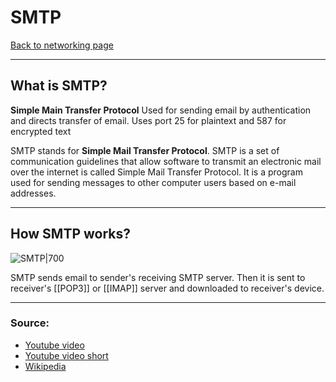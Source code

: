 # SMTP
[Back to networking page](Networking.md)
- --
## What is SMTP?
**Simple Main Transfer Protocol**
Used for sending email by authentication and directs transfer of email.
Uses port 25 for plaintext and 587 for encrypted text

SMTP stands for **Simple Mail Transfer Protocol**. SMTP is a set of communication guidelines that allow software to transmit an electronic mail over the internet is called Simple Mail Transfer Protocol. It is a program used for sending messages to other computer users based on e-mail addresses.
- --
## How SMTP works?
![SMTP|700](https://serversmtp.com/wp-content/uploads/2018/02/what-is-an-smtp-server.png)

SMTP sends email to sender's receiving SMTP server.
Then it is sent to receiver's [[POP3]] or [[IMAP]] server and downloaded to receiver's device.
- --
### Source:
- [Youtube video](https://youtu.be/PJo5yOtu7o8)
- [Youtube video short](https://youtu.be/AoqvWgazf50)
- [Wikipedia](https://en.wikipedia.org/wiki/Simple_Mail_Transfer_Protocol)
